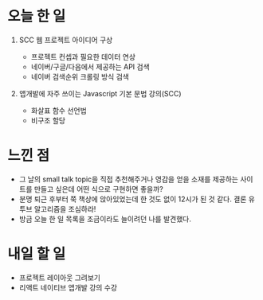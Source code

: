 # 오늘 한 일
1. SCC 웹 프로젝트 아이디어 구상
    - 프로젝트 컨셉과 필요한 데이터 연상
    - 네이버/구글/다음에서 제공하는 API 검색
    - 네이버 검색순위 크롤링 방식 검색
    
2. 앱개발에 자주 쓰이는 Javascript 기본 문법 강의(SCC)
    - 화살표 함수 선언법
    - 비구조 할당

# 느낀 점
- 그 날의 small talk topic을 직접 추천해주거나 영감을 얻을 소재를 제공하는 사이트를 만들고 싶은데 어떤 식으로 구현하면 좋을까?
- 분명 퇴근 후부터 쭉 책상에 앉아있었는데 한 것도 없이 12시가 된 것 같다. 결론 유투브 알고리즘을 조심하라!
- 방금 오늘 한 일 목록을 조금이라도 늘이려던  나를 발견했다.

# 내일 할 일
- 프로젝트 레이아웃 그려보기
- 리액트 네이티브 앱개발 강의 수강